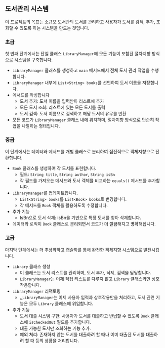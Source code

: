 ## 도서관리 시스템
이 프로젝트의 목표는 소규모 도서관의 도서를 관리하고 사용자가 도서를 검색, 추가, 조회할 수 있도록 하는 시스템을 만드는 것입니다.

### 초급
첫 번째 단계에서는 단일 클래스 `LibraryManager`에 모든 기능이 포함된 절차지향 방식으로 시스템을 구축합니다.
- `LibraryManager` 클래스를 생성하고 `main` 메서드에서 전체 도서 관리 작업을 수행합니다.
- `LibraryManager` 내부에 `List<String> books`를 선언하여 도서 이름을 저장합니다.
- 메서드를 작성합니다
    - 도서 추가: 도서 이름을 입력받아 리스트에 추가
    - 모든 도서 조회: 리스트에 있는 모든 도서를 출력
    - 도서 검색: 도서 이름으로 검색하고 해당 도서의 유무를 반환
- 모든 코드가 `LibraryManager` 클래스 내에 위치하며, 절차지향 방식으로 단순히 작업을 나열하는 형태입니다.

### 중급
이 단계에서는 데이터와 메서드를 개별 클래스로 분리하여 점진적으로 객체지향으로 전환합니다.
- `Book` 클래스를 생성하여 각 도서를 표현합니다.
    - 필드: `String title`, `String author`, `String isBn`
    - 각 필드를 가져오는 메서드와 도서 객체를 비교하는 `equals()` 메서드를 추가합니다.
- `LibraryManager`를 업데이트합니다.
    - `List<String> books`를 `List<Book> books`로 변경합니다.
    - 각 메서드를 `Book` 객체를 활용하도록 수정합니다.
- 추가 기능
    - IsBn으로 도서 삭제: isBn을 기반으로 특정 도서를 찾아 삭제합니다.
- 데이터와 로직이 `Book` 클래스로 분리되면서 코드가 더 깔끔해지고 명확해집니다.

### 고급
마지막 단계에서는 더 추상화하고 캡슐화를 통해 완전한 객체지향 시스템으로 발전시킵니다.
- `Library` 클래스 생성
    - 이 클래스는 도서 리스트를 관리하며, 도서 추가, 삭제, 검색을 담당합니다.
    - `LibraryManager`는 이제 직접 리스트를 다루지 않고 `Library` 클래스와만 상호작용합니다.
- `LibraryManager` 리팩토링
    - [..](..)`LibraryManager`는 이제 사용자 입력과 상호작용만을 처리하고, 도서 관련 기능은 모두 `Library` 클래스에 위임합니다.
- 추가 기능
    - 도서 대출 시스템 구현: 사용자가 도서를 대출하고 반납할 수 있도록 `Book` 클래스에 `isCheckedOut` 필드를 추가합니다.
    - 대출 가능한 도서만 조회하는 기능 추가.
    - 예외 처리: 존재하지 않는 도서를 대출하려 할 때나 이미 대출된 도서를 대출하려 할 때 등의 상황을 처리합니다.